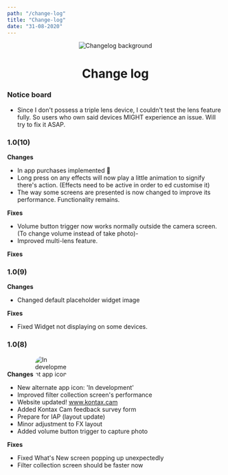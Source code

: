 ```yaml
---
path: "/change-log"
title: "Change-log"
date: "31-08-2020"
---
```


<div align="center">
    <img src="https://i.ibb.co/C7RCP8W/changelog-background.jpg" alt="Changelog background">
</div>
<h1 align="center">
  Change log
</h1>

### Notice board
- Since I don't possess a triple lens device, I couldn't test the lens feature fully. So users who own said devices MIGHT experience an issue. Will try to fix it ASAP.

### 1.0(10)
**Changes**
- In app purchases implemented 🙌
- Long press on any effects will now play a little animation to signify there's action. (Effects need to be active in order to ed customise it)
- The way some screens are presented is now changed to improve its performance. Functionality remains.

**Fixes**
- Volume button trigger now works normally outside the camera screen. (To change volume instead of take photo)-
- Improved multi-lens feature.

**Fixes**

### 1.0(9)
**Changes**
- Changed default placeholder widget image

**Fixes**
- Fixed Widget not displaying on some devices.

### 1.0(8)
**Changes**
<img src="https://i.ibb.co/tLV1F61/In-development.png" alt="In development app icon" style="max-width:75px; border-radius: 18.25px;"/>
- New alternate app icon: 'In development'
- Improved filter collection screen's performance
- Website updated! www.kontax.cam
- Added Kontax Cam feedback survey form
- Prepare for IAP (layout update)
- Minor adjustment to FX layout
- Added volume button trigger to capture photo
  
**Fixes**
- Fixed What's New screen popping up unexpectedly
- Filter collection screen should be faster now